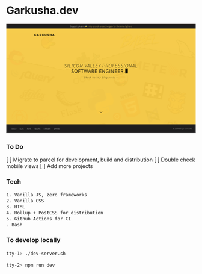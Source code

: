 # Garkusha.dev

<img src="https://github.com/sergio-garkusha/garkusha.dev/blob/main/assets/images/Github-showcase.png?raw=true">

### To Do

[ ] Migrate to parcel for development, build and distribution
[ ] Double check mobile views
[ ] Add more projects

### Tech

```
1. Vanilla JS, zero frameworks
2. Vanilla CSS
3. HTML
4. Rollup + PostCSS for distribution
5. Github Actions for CI
. Bash
```

### To develop locally

```sh
tty-1> ./dev-server.sh
```

```sh
tty-2> npm run dev
```
